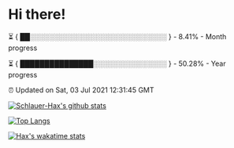 # Hi there!

⏳ { ██░░░░░░░░░░░░░░░░░░░░░░░░░░░░ } - 8.41% - Month progress

⏳ { ███████████████░░░░░░░░░░░░░░░ } - 50.28% - Year progress

⏰ Updated on Sat, 03 Jul 2021 12:31:45 GMT


[![Schlauer-Hax's github stats](https://github-readme-stats.vercel.app/api?username=Schlauer-Hax&show_icons=true&theme=dark&count_private=true)](https://github.com/Schlauer-Hax)


[![Top Langs](https://github-readme-stats.vercel.app/api/top-langs/?username=Schlauer-Hax&layout=compact&theme=dark)](https://github.com/Schlauer-Hax?tab=repositories)


[![Hax's wakatime stats](https://github-readme-stats.vercel.app/api/wakatime?username=Hax&theme=dark)](https://wakatime.com/@Hax)

